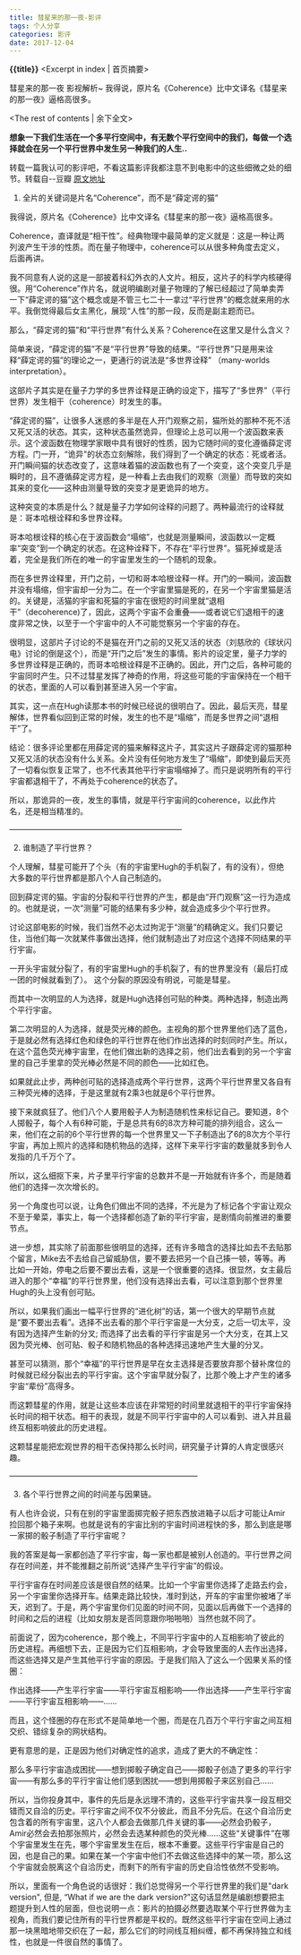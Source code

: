 ```yaml
---
title: 彗星来的那一夜-影评
tags: 个人分享
categories: 影评
date: 2017-12-04
---
```

**{{title}}**   <Excerpt in index | 首页摘要>

彗星来的那一夜 影视解析~ 我得说，原片名《Coherence》比中文译名《彗星来的那一夜》逼格高很多。
<!-- more -->
<The rest of contents | 余下全文>

**想象一下我们生活在一个多平行空间中，有无数个平行空间中的我们，每做一个选择就会在另一个平行世界中发生另一种我们的人生..**

转载一篇我认可的影评吧，不看这篇影评我都注意不到电影中的这些细微之处的细节。转载自--豆瓣   [原文地址](https://movie.douban.com/review/7109306/)

1. 全片的关键词是片名“Coherence”，而不是“薛定谔的猫”

我得说，原片名《Coherence》比中文译名《彗星来的那一夜》逼格高很多。

Coherence，直译就是“相干性”。经典物理中最简单的定义就是：这是一种让两列波产生干涉的性质。而在量子物理中，coherence可以从很多种角度去定义，后面再讲。

我不同意有人说的这是一部披着科幻外衣的人文片。相反，这片子的科学内核硬得很。用“Coherence”作片名，就说明编剧对量子物理的了解已经超过了简单卖弄一下“薛定谔的猫”这个概念或是不管三七二十一拿过“平行世界”的概念就来用的水平。我倒觉得最后女主黑化，展现“人性”的那一段，反而是副主题而已。

那么，“薛定谔的猫”和“平行世界”有什么关系？Coherence在这里又是什么含义？

简单来说，“薛定谔的猫”不是“平行世界”导致的结果。“平行世界”只是用来诠释“薛定谔的猫”的理论之一，更通行的说法是“多世界诠释” （many-worlds interpretation）。

这部片子其实是在量子力学的多世界诠释是正确的设定下，描写了“多世界”（平行世界）发生相干（coherence）时发生的事。

“薛定谔的猫”，让很多人迷惑的多半是在人开门观察之前，猫所处的那种不死不活又死又活的状态。其实，这种状态虽然诡异，但理论上总可以用一个波函数来表示。这个波函数在物理学家眼中具有很好的性质，因为它随时间的变化遵循薛定谔方程。门一开，“诡异"的状态立刻解除，我们得到了一个确定的状态：死或者活。开门瞬间猫的状态改变了，这意味着猫的波函数也有了一个突变，这个突变几乎是瞬时的，且不遵循薛定谔方程，是一种看上去由我们的观察（测量）而导致的突如其来的变化——这种由测量导致的突变才是更诡异的地方。

这种突变的本质是什么？就是量子力学如何诠释的问题了。两种最流行的诠释就是：哥本哈根诠释和多世界诠释。

哥本哈根诠释的核心在于波函数会“塌缩”，也就是测量瞬间，波函数以一定概率“突变”到一个确定的状态。在这种诠释下，不存在“平行世界”。猫死掉或是活着，完全是我们所在的唯一的宇宙里发生的一个随机的现象。

而在多世界诠释里，开门之前，一切和哥本哈根诠释一样。开门的一瞬间，波函数并没有塌缩，但宇宙却一分为二。在一个宇宙里猫是死的，在另一个宇宙里猫是活的。关键是，活猫的宇宙和死猫的宇宙在很短的时间里就“退相干”（decoherence)了，因此，这两个宇宙不会重叠——或者说它们退相干的速度非常之快，以至于一个宇宙中的人不可能觉察另一个宇宙的存在。

很明显，这部片子讨论的不是猫在开门之前的又死又活的状态（刘慈欣的《球状闪电》讨论的倒是这个），而是“开门之后”发生的事情。影片的设定里，量子力学的多世界诠释是正确的，而哥本哈根诠释是不正确的。因此，开门之后，各种可能的宇宙同时产生。只不过彗星发挥了神奇的作用，将这些可能的宇宙保持在一个相干的状态，里面的人可以看到甚至进入另一个宇宙。

其实，这一点在Hugh读那本书的时候已经说的很明白了。因此，最后天亮，彗星解体，世界看似回到正常的时候，发生的也不是“塌缩”，而是多世界之间“退相干”了。

结论：很多评论里都在用薛定谔的猫来解释这片子，其实这片子跟薛定谔的猫那种又死又活的状态没有什么关系。全片没有任何地方发生了“塌缩”，即使到最后天亮了一切看似恢复正常了，也不代表其他平行宇宙塌缩掉了。而只是说明所有的平行宇宙都退相干了，不再处于coherence的状态了。

所以，那诡异的一夜，发生的事情，就是平行宇宙间的coherence，以此作片名，还是相当精准的。

——————————————————————

2. 谁制造了平行世界？

个人理解，彗星可能开了个头（有的宇宙里Hugh的手机裂了，有的没有），但绝大多数的平行世界都是那八个人自己制造的。

回到薛定谔的猫。宇宙的分裂和平行世界的产生，都是由“开门观察”这一行为造成的。也就是说，一次“测量”可能的结果有多少种，就会造成多少个平行世界。

讨论这部电影的时候，我们当然不必太过拘泥于“测量”的精确定义。我们只要记住，当他们每一次就某件事做出选择，他们就制造出了对应这个选择不同结果的平行宇宙。

一开头宇宙就分裂了，有的宇宙里Hugh的手机裂了，有的世界里没有（最后打成一团的时候就看到了）。 这个分裂的原因没有明说，可能是彗星。

而其中一次明显的人为选择，就是Hugh选择创可贴的种类。两种选择，制造出两个平行宇宙。

第二次明显的人为选择，就是荧光棒的颜色。主视角的那个世界里他们选了蓝色，于是就必然有选择红色和绿色的平行世界在他们作出选择的时刻同时产生。所以，在这个蓝色荧光棒宇宙里，在他们做出新的选择之前，他们出去看到的另一个宇宙里的自己手里拿的荧光棒必然是不同的颜色——比如红色。

如果就此止步，两种创可贴的选择造成两个平行世界，这两个平行世界里又各自有三种荧光棒的选择，于是这里就有2乘3也就是6个平行世界。

接下来就疯狂了。他们八个人要用骰子人为制造随机性来标记自己。要知道，8个人掷骰子，每个人有6种可能，于是总共有6的8次方种可能的排列组合，这么一来，他们在之前的6个平行世界的每一个世界里又一下子制造出了6的8次方个平行宇宙，再加上照片的选择和随机物品的选择，这样下来平行宇宙的数量就多到令人发指的几千万个了。

所以，这么细抠下来，片子里平行宇宙的总数并不是一开始就有许多个，而是随着他们的选择一次次增长的。

另一个角度也可以说，让角色们做出不同的选择，不光是为了标记各个宇宙让观众不至于晕菜，事实上，每一个选择都创造了新的平行宇宙，是剧情向前推进的重要节点。

进一步想，其实除了前面那些很明显的选择，还有许多暗含的选择比如去不去贴那个留言，Mike去不去给自己留威胁信，要不要去把另一个自己揍一顿，等等。再比如一开始，停电之后要不要出去看，这是一个很重要的选择。很显然，女主最后进入的那个“幸福”的平行世界里，他们没有选择出去看，可以注意到那个世界里Hugh的头上没有创可贴。

所以，如果我们画出一幅平行世界的“进化树”的话，第一个很大的早期节点就是“要不要出去看”。选择不出去看的那个平行宇宙是一大分支，之后一切太平，没有因为选择产生新的分叉; 而选择了出去看的平行宇宙是另一个大分支，在其上又因为荧光棒、创可贴、骰子和随机物品的各种选择迅速地产生大量的分叉。

甚至可以猜测，那个“幸福”的平行世界是早在女主选择是否要放弃那个替补席位的时候就已经分裂出去的平行宇宙。这个宇宙早就分裂了，比那个晚上才产生的诸多宇宙“辈份”高得多。

而这颗彗星的作用，就是让这些本应该在非常短的时间里就退相干的平行宇宙保持长时间的相干状态。相干的表现，就是不同平行宇宙中的人可以看到、进入并且最终互相影响彼此的历史进程。

这颗彗星能把宏观世界的相干态保持那么长时间，研究量子计算的人肯定很感兴趣。

————————————————————————

3. 各个平行世界之间的时间差与因果链。

有人也许会说，只有在别的宇宙里面掷完骰子把东西放进箱子以后才可能让Amir捡回那个箱子来啊。也就是说有的宇宙比别的宇宙时间进程快的多，那么到底是哪一家掷的骰子制造了平行宇宙呢？

我的答案是每一家都创造了平行宇宙，每一家也都是被别人创造的。平行世界之间存在时间差，并不能推翻之前所说“选择产生平行宇宙”的假设。

平行宇宙存在时间差应该是很自然的结果。比如一个宇宙里你选择了走路去约会，另一个宇宙里你选择开车。结果走路比较快，准时到达，开车的宇宙里你被堵了半天，迟到了。于是，两个宇宙里你们见面的时间不同，见面以后再做下一个选择的时间和之后的进程（比如女朋友是否同意跟你啪啪啪）当然也就不同了。

前面说了，因为coherence，那个晚上，不同平行宇宙中的人互相影响了彼此的历史进程。再细想下去，正是因为它们互相影响，才会导致里面的人去作出选择，而这些选择又是产生其他平行宇宙的原因。于是我们陷入了这么一个因果关系的怪圈：

作出选择——产生平行宇宙——平行宇宙互相影响——作出选择——产生平行宇宙——平行宇宙互相影响——……

而且，这个怪圈的存在形式不是简单地一个圈，而是在几百万个平行宇宙之间互相交织、错综复杂的网状结构。

更有意思的是，正是因为他们对确定性的追求，造成了更大的不确定性：

那么多平行宇宙造成困扰——想到掷骰子确定自己——掷骰子创造了更多的平行宇宙——有那么多的平行宇宙让他们感到困扰——想到用掷骰子来区别自己……

所以，当你投身其中，事件的先后是永远理不清的，这些平行宇宙共享一段互相交错而又自洽的历史。平行宇宙之间不仅不分彼此，而且不分先后。在这个自洽历史包含着的所有宇宙里，这八个人都会去做那几件关键的事——必然会扔骰子，Amir必然会去拍那张照片，必然会去选某种颜色的荧光棒……这些“关键事件”在哪个宇宙里发生在先，哪个宇宙里发生在后，根本不重要。这些平行宇宙是自己的因，也是自己的果。如果在某一个宇宙中他们不去做这些选择中的某一项，那么这个宇宙就会脱离这个自洽历史，而剩下的所有宇宙的历史自洽性依然不受影响。

所以，里面有一个角色说的话很好：我们总觉得另一个平行世界里的我们是"dark version", 但是, “What if we are the dark version?”这句话显然是编剧想要把主题提升到人性的层面，但也说明一点：影片的拍摄必然要选取某个平行世界做为主视角，而我们要记住所有的平行世界都是平权的。既然这些平行宇宙在空间上通过那一块黑暗地带交织在了一起，那么它们的时间线互相纠缠，都不再保持独立和线性，也就是一件很自然的事情了。